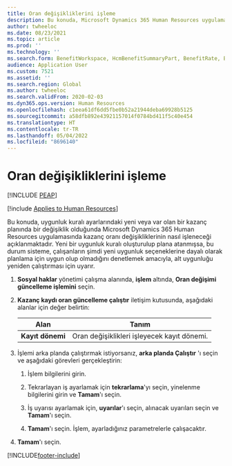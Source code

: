 ```yaml
---
title: Oran değişikliklerini işleme
description: Bu konuda, Microsoft Dynamics 365 Human Resources uygulamasında kazanç oranı değişikliklerinin nasıl işleneceği açıklanmaktadır.
author: twheeloc
ms.date: 08/23/2021
ms.topic: article
ms.prod: ''
ms.technology: ''
ms.search.form: BenefitWorkspace, HcmBenefitSummaryPart, BenefitRate, BenefitEligibilityProcessResultViewer
audience: Application User
ms.custom: 7521
ms.assetid: ''
ms.search.region: Global
ms.author: twheeloc
ms.search.validFrom: 2020-02-03
ms.dyn365.ops.version: Human Resources
ms.openlocfilehash: c1eea61df6dd5fbe0b52a21944deba69928b5125
ms.sourcegitcommit: a58dfb892e43921157014f0784bd411f5c40e454
ms.translationtype: HT
ms.contentlocale: tr-TR
ms.lasthandoff: 05/04/2022
ms.locfileid: "8696140"
---
```

# <a name="process-rate-changes"></a>Oran değişikliklerini işleme


[!INCLUDE [PEAP](../includes/peap-2.md)]

[!include [Applies to Human Resources](../includes/applies-to-hr.md)]

Bu konuda, uygunluk kuralı ayarlarındaki yeni veya var olan bir kazanç planında bir değişiklik olduğunda Microsoft Dynamics 365 Human Resources uygulamasında kazanç oranı değişikliklerinin nasıl işleneceği açıklanmaktadır. Yeni bir uygunluk kuralı oluşturulup plana atanmışsa, bu durum sisteme, çalışanların şimdi yeni uygunluk seçeneklerine dayalı olarak planlama için uygun olup olmadığını denetlemek amacıyla, alt uygunluğu yeniden çalıştırması için uyarır. 

1. **Sosyal haklar** yönetimi çalışma alanında, **işlem** altında, **Oran değişimi güncelleme işlemini** seçin.

2. **Kazanç kaydı oran güncelleme çalıştır** iletişim kutusunda, aşağıdaki alanlar için değer belirtin:

   | Alan | Tanım |
   | --- | --- |
   | **Kayıt dönemi** | Oran değişiklikleri işleyecek kayıt dönemi. |

3. İşlemi arka planda çalıştırmak istiyorsanız, **arka planda Çalıştır** 'ı seçin ve aşağıdaki görevleri gerçekleştirin:

   1. İşlem bilgilerini girin.

   2. Tekrarlayan iş ayarlamak için **tekrarlama**'yı seçin, yinelenme bilgilerini girin ve **Tamam**'ı seçin.

   3. İş uyarısı ayarlamak için, **uyarılar**'ı seçin, alınacak uyarıları seçin ve **Tamam**'ı seçin.

   4. **Tamam**'ı seçin. İşlem, ayarladığınız parametrelerle çalışacaktır.

4. **Tamam**'ı seçin.


[!INCLUDE[footer-include](../includes/footer-banner.md)]
